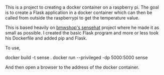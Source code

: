 This is a project to creating a docker container on a raspberry pi. The goal is to create a Flask application in a docker container which can then be called from outside the raspberrypi to get the temperature value.

This is based heavily on [bmwshop's sensehat](https://github.com/bmwshop/sensehat) project where he made it as small as possible. I created the basic Flask program and more or less took his Dockerfile and added pip and Flask.

To use, 

docker build -t sense .
docker run --privileged -dp 5000:5000 sense

And then open a browser to the address of the docker container.
